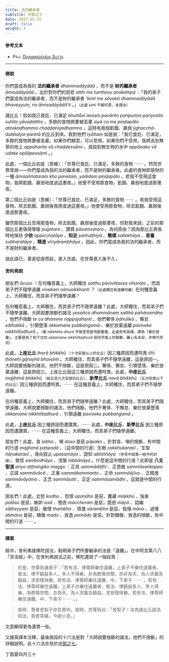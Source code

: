 ```yaml
---
title: 法的繼承者
subtitle: 中部之三
date: 2017-05-25
draft: false
weight: 3
---
```


#### 参考文本

- <span style="font-variant: small-caps;">Pāli: [Dhamma­dāyāda­ Sutta](https://suttacentral.net/mn3/pli/ms)</span>

---

#### 佛說

你們當成為我的 __法的繼承者__ _dhammadāyādā_ ，而不是 __財的繼承者__ _āmisadāyādā_ 。出於對你們的慈悲 _atthi me tumhesu anukampā_ ：「我的弟子們當成為法的繼承者，而不是財的繼承者 _‘kinti me sāvakā dhammadāyādā bhaveyyuṃ, no āmisadāyādā’ti_ 。」<small>（此處 _kinti_ 不解何意，未譯出）</small>

諸比丘！假如我已食訖、已滿足 _bhuttāvī assaṃ pavārito paripuṇṇo pariyosito suhito yāvadattho_ ，多餘的食物將要被丟棄 _siyā ca me piṇḍapāto atirekadhammo ­chaḍḍa­nīya­dhammo_ 。這時有兩個飢餓、羸弱 _­jighac­chā­-dubbal­ya­-paretā_ 的比丘到來。我對他們 _tyāhaṃ_ 如是說：「我已食訖、已滿足，多餘的食物將要被丟棄。如果你們願意，可以受用，如果你們不受用，我將丟到無草的地上 _appaharite vā chaḍḍessāmi_ ，或投到無生物的水中 _appāṇake vā udake opilāpessāmi_ 。」

此處，一個比丘如是（思維）：「世尊已食訖、已滿足，多餘的食物 ⋯⋯ 。然而世尊曾說——你們當成為我的法的繼承者，而不是財的繼承者。此處的食物即是財的一種 _āmisaññataraṃ kho panetaṃ, yadidaṃ piṇḍapāto_ 。若我不受用這食物，我將飢餓、羸弱地度過這晝夜。」他便不受用那食物，飢餓、羸弱地度過那晝夜。

第二個比丘如是（思維）：「世尊已食訖、已滿足，多餘的食物 ⋯⋯ 。若我受用這食物，除去飢餓、羸弱後我將度過這晝夜。」他便受用那食物，除去飢餓、羸弱後度過那晝夜。

雖然那個比丘受用那食物，除去飢餓、羸弱後度過那晝夜，但對我來說，之前的那個比丘更值得尊敬 _pujjataro_ 、讚賞 _pāsaṃsataro_ 。為何原由？因為那比丘將長時地保持 __少欲__ _appicchatāya_ 、__知足__ _santuṭṭhiyā_ 、__簡樸__ _sallekhāya_ 、__易養__ _subharatāya_ 、__精進__ _vīriyārambhāya_ 。因此，你們當成為我的法的繼承者，而不是財的繼承者。

說此語已，善逝從座而起，進入住處。在世尊進入後不久，

#### 舍利弗說

朋友們 _āvuso_ ！在何種意義上，大師獨住 _satthu pavivittassa viharato_ ，而其弟子們不隨學遠離 _vivekaṃ nānusikkhanti_ ？<small>（此處獨住與遠離同義）</small>在何種意義上，大師獨住，而其弟子們隨學遠離？

在何種意義上，大師獨住，而其弟子們不隨學遠離？此處，大師獨住，而其弟子們不隨學遠離。大師說要捨斷的諸法 _yesañca dhammānaṃ satthā pahānamāha_ ，他們不捨斷 _te ca dhamme nappajahanti_ 。他們奢侈 _bāhulikā_ 、懈怠 _sāthalikā_ 、引領墮落 _okkamane pubbaṅgamā_ 、樂於放棄遠離 _paviveke nikkhittadhurā_ 。<small>（案 _nikkhitta-dhurā_ 字面意思是甩脫重擔，此處參考英譯，譯為「樂於放棄」，主要是為了和下文的 _okkamane nikkhittadhurā_ 保持字面上的聯繫，雖心有未安，亦無可奈何）</small>

此處，__上座比丘__ _therā bhikkhū_ <small>（十次安居以上的比丘）</small>因三種原因而遭呵責 _tīhi ṭhānehi gārayhā bhavanti_ 。大師獨住，而其弟子們不隨學遠離，這是原因一。大師說要捨斷的諸法，他們不捨斷，這是原因二。奢侈、懈怠、引領墮落、樂於放棄遠離，這是原因三。上座比丘因這三種原因而遭呵責。此處，__中座比丘__ _majjhimā bhikkhū_ <small>（經五至九次安居的比丘）</small>、__新學比丘__ _navā bhikkhū_ <small>（五次安居以下的比丘）</small>因三種原因而遭呵責。⋯⋯ 在這種意義上，大師獨住，而其弟子們不隨學遠離。

在何種意義上，大師獨住，而其弟子們隨學遠離？此處，大師獨住，而其弟子們隨學遠離。大師說要捨斷的諸法，他們捨斷。他們不奢侈、不懈怠、樂於放棄墮落 _okkamane nikkhittadhurā_ 、引領遠離 _paviveke pubbaṅgamā_ 。

此處，__上座比丘__ 因三種原因而遭讚賞。⋯⋯ 此處，__中座比丘__、__新學比丘__ 因三種原因而遭讚賞。⋯⋯ 在這種意義上，大師獨住，而其弟子們隨學遠離。

朋友們！此處，貪 _lobho_ 、嗔 _doso_ 是惡 _pāpako_ 。針對貪、嗔的捨斷，有中間的行道 _majjhimā paṭipadā_ ，（這中間的行道）生眼 _cakkhukaraṇī_ 、生智 _ñāṇakaraṇī_ ，導向寂止 _upasamāya_ 、證知 _abhiññāya_ <small>（參見中部第一經中的討論）</small>、覺悟 _sambodhāya_ 、涅槃 _nibbānāya_ 。什麼是這中間的行道？此即是 __八支聖道__ _ariyo aṭṭhaṅgiko maggo_ ：正見 _sammādiṭṭhi_ 、正思維 _sammāsaṅkappo_ 、正語 _sammāvācā_ 、正業 _sammākammanto_ 、正命 _sammāājīvo_ 、正精進 _sammāvāyāmo_ 、正念 _sammāsati_ 、正定 _sammāsamādhi_ 。這就是中間的行道。

朋友們！此處，忿怒 _kodho_ 、怨恨 _upanāho_ 是惡，覆藏 _makkho_ 、惱害 _paḷāso_ 是惡，嫉妒 _issā_ 、慳吝 _maccheraṃ_ 是惡，誑惑 _māyā_ 、諂媚 _sāṭheyyaṃ_ 是惡，傲慢 _thambho_ 、憤激 _sārambho_ 是惡，我慢 _māno_ 、過慢 _atimāno_ 是惡，驕傲 _mado_ 、放逸 _pamādo_ 是惡。針對驕傲、放逸的捨斷，有中間的行道 ⋯⋯ 。

---

#### 譯案

經中，舍利弗接佛陀說法，點明弟子們所要繼承的法是「遠離」。在中阿含第八八「求法經」中，在舍利弗說法之前，佛陀還說了一個段落：

> 於是，世尊告諸弟子：「若有法、律尊師樂住遠離，上弟子不樂住遠離者，彼法、律不饒益多人，多人不得樂，非為愍傷世間，亦非為天、為人求義及饒益，求安隱快樂。若有法、律尊師樂住遠離，中、下弟子 ⋯⋯ 。若有法、律尊師樂住遠離，上弟子亦樂住遠離者，彼法、律饒益多人，多人得樂，為愍傷世間，亦為天、為人求義及饒益，求安隱快樂。若有法、律尊師樂住遠離，中、下弟子 ⋯⋯ 。」

> 是時，尊者舍梨子亦在眾中。彼時，世尊告曰：「舍梨子！汝為諸比丘說法如法，我患背痛，今欲小息。」

文意顯得更為連貫一些。

又據英譯本注釋，最後兩段的十六法是對「大師說要捨斷的諸法，他們不捨斷」的詳細說明。此十六法亦見於[中部之七](../007)。

<p class="text-muted text-right mt-5">丁酉夏四月三十</p>